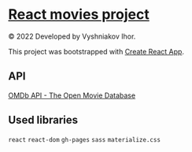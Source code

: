 # [React movies project](http://my-portfolio.cf/movies-app)

© 2022 Developed by Vyshniakov Ihor.

This project was bootstrapped with [Create React App](https://github.com/facebook/create-react-app).

## API

[OMDb API - The Open Movie Database](https://www.omdbapi.com/)

## Used libraries

`react` `react-dom` `gh-pages` `sass` `materialize.css`
